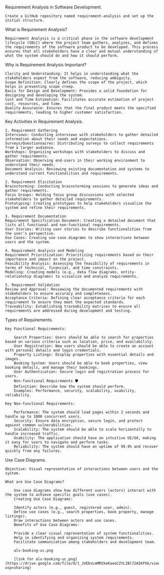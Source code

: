 Requirement Analysis in Software Development.

    Create a GitHub repository named requirement-analysis and set up the initial structure.

What is Requirement Analysis?

    Requirement Analysis is a critical phase in the software development lifecycle (SDLC) where the project team gathers, analyzes, and defines the requirements of the software product to be developed. This process ensures that all stakeholders have a clear and mutual understanding of what the system should do and how it should perform.

Why is Requirement Analysis Important?

    Clarity and Understanding: It helps in understanding what the stakeholders expect from the software, reducing ambiguity.
    Scope Definition: Clearly defines the scope of the project, which helps in preventing scope creep.
    Basis for Design and Development: Provides a solid foundation for designing and developing the system.
    Cost and Time Estimation: Facilitates accurate estimation of project cost, resources, and time.
    Quality Assurance: Ensures that the final product meets the specified requirements, leading to higher customer satisfaction.

Key Activities in Requirement Analysis.

    1. Requirement Gathering 
    Interviews: Conducting interviews with stakeholders to gather detailed information about their needs and expectations.
    Surveys/Questionnaires: Distributing surveys to collect requirements from a larger audience.
    Workshops: Organizing workshops with stakeholders to discuss and gather requirements.
    Observation: Observing end-users in their working environment to understand their needs.
    Document Analysis: Reviewing existing documentation and systems to understand current functionalities and requirements.

    2. Requirement Elicitation 
    Brainstorming: Conducting brainstorming sessions to generate ideas and gather requirements.
    Focus Groups: Holding focus group discussions with selected stakeholders to gather detailed requirements.
    Prototyping: Creating prototypes to help stakeholders visualize the system and refine their requirements.

    3. Requirement Documentation 
    Requirement Specification Document: Creating a detailed document that lists all functional and non-functional requirements.
    User Stories: Writing user stories to describe functionalities from the user’s perspective.
    Use Cases: Creating use case diagrams to show interactions between users and the system.

    4. Requirement Analysis and Modeling 
    Requirement Prioritization: Prioritizing requirements based on their importance and impact on the project.
    Feasibility Analysis: Assessing the feasibility of requirements in terms of technical, financial, and time constraints.
    Modeling: Creating models (e.g., data flow diagrams, entity-relationship diagrams) to visualize and analyze requirements.

    5. Requirement Validation 
    Review and Approval: Reviewing the documented requirements with stakeholders to ensure accuracy and completeness.
    Acceptance Criteria: Defining clear acceptance criteria for each requirement to ensure they meet the expected standards.
    Traceability: Establishing traceability matrices to ensure all requirements are addressed during development and testing.

Types of Requirements.

    Key Functional Requirements:

        Search Properties: Users should be able to search for properties based on various criteria such as location, price, and availability.
        User Registration: New users should be able to create an account with personal details and login credentials.
        Property Listings: Display properties with essential details and images.
        Booking System: Users should be able to book properties, view booking details, and manage their bookings.
        User Authentication: Secure login and registration process for users.
        Non-functional Requirements 🛡️
        Definition: Describe how the system should perform.
        Examples: Performance, security, scalability, usability, reliability.

    Key Non-functional Requirements:

        Performance: The system should load pages within 2 seconds and handle up to 1000 concurrent users.
        Security: Ensure data encryption, secure login, and protect against common vulnerabilities.
        Scalability: The system should be able to scale horizontally to handle increased traffic.
        Usability: The application should have an intuitive UI/UX, making it easy for users to navigate and perform tasks.
        Reliability: The system should have an uptime of 99.9% and recover quickly from any failures.

Use Case Diagrams.

    Objective: Visual representation of interactions between users and the system.

    What are Use Case Diagrams?

        Use case diagrams show how different users (actors) interact with the system to achieve specific goals (use cases).
        Creating Use Case Diagrams:

        Identify actors (e.g., guest, registered user, admin).
        Define use cases (e.g., search properties, book property, manage listings).
        Draw interactions between actors and use cases.
        Benefits of Use Case Diagrams:

        Provide a clear visual representation of system functionalities.
        Help in identifying and organizing system requirements.
        Facilitate communication among stakeholders and development team.

        alx-booking-uc.png

        [link for alx-booking-uc.png](https://drive.google.com/file/d/1_JVEbvLmMM2keKaeoCZYLIBl72AIKPXk/view?usp=sharing)